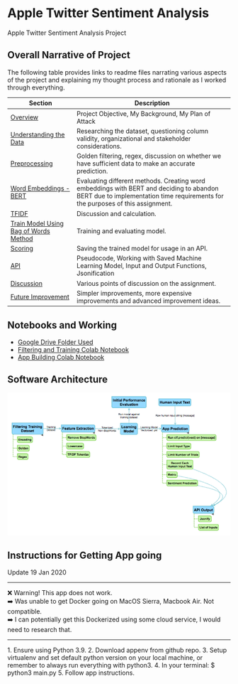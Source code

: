 # Apple Twitter Sentiment Analysis

Apple Twitter Sentiment Analysis Project

## Overall Narrative of Project

The following table provides links to readme files narrating various aspects of the project and explaining my thought process and rationale as I worked through everything.

| Section                                                                | Description                                                                                                                                                                |
|------------------------------------------------------------------------|----------------------------------------------------------------------------------------------------------------------------------------------------------------------------|
| [Overview](/readmesections/Overview.md)                                | Project Objective, My Background, My Plan of Attack                                                                                                                        |
| [Understanding the Data](/readmesections/Data.md)                      | Researching the dataset, questioning column validity, organizational and stakeholder considerations.                                                                       |
| [Preprocessing](/readmesections/Preprocessing.md)                      | Golden filtering, regex, discussion on whether we have sufficient data to make an accurate prediction.                                                                     |
| [Word Embeddings - BERT](/readmesections/WordEmbeddings.md)            | Evaluating different methods. Creating word embeddings with BERT and deciding to abandon BERT due to implementation time requirements for the purposes of this assignment. |
| [TFIDF](/readmesections/TFIDF.md)                                     | Discussion and calculation.                                                                                                                                                |
| [Train Model Using Bag of Words Method](/readmesections/BagofWords.md) | Training and evaluating model.                                                                                                                                             |
| [Scoring](/readmesections/Scoring.md)                                  | Saving the trained model for usage in an API.                                                                                                                              |
| [API](/readmsesections/API.md)                                         | Pseudocode, Working with Saved Machine Learning Model, Input and Output Functions, Jsonification                                                                           |
| [Discussion](/readmesections/Discussion.md)                            | Various points of discussion on the assignment.                                                                                                                            |
| [Future Improvement](/readmesections/FutureImprovement.md)             | Simpler improvements, more expensive improvements and advanced improvement ideas.                                                                                          |

## Notebooks and Working

* [Google Drive Folder Used](https://drive.google.com/drive/folders/1WicGkBotOouPvv4pwAk1Frfj7xFOwKG4?usp=sharing)
* [Filtering and Training Colab Notebook](https://colab.research.google.com/drive/1a9ZtMX4TGZmAm_ys1MmKQieoCmPG42V1?usp=sharing)
* [App Building Colab Notebook](https://colab.research.google.com/drive/1OjLswUQWPp5jHD40PC93rNoBZqhuO4Hu?usp=sharing)

## Software Architecture

![Software Architecture](/assets/images/sw-arch.png)

## Instructions for Getting App going

Update 19 Jan 2020

<hr>

❌ Warning! This app does not work.
<br>
➡️ Was unable to get Docker going on MacOS Sierra, Macbook Air. Not compatible.
<br>
➡️ I can potentially get this Dockerized using some cloud service, I would need to research that.
<br>
<hr>
1. Ensure using Python 3.9.  
2. Download appenv from github repo.
3. Setup virtualenv and set default python version on your local machine, or remember to always run everything with python3.
4. In your terminal: $ python3 main.py
5. Follow app instructions.
